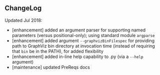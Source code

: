 ## ChangeLog

Updated Jul 2018:
- \[enhancement] added an argument parser for supporting named parameters (versus positional-only); using standard module `argparse`
- \[enhancement] added argument `--graphvizBinFilespec` for providing path to GraphViz bin directory at invocation time (instead of requiring that `bin` be in the PATH), for added flexibility
- \[enhancement] added in-line help capability to .py (via a `--help` argument)
- \[maintenance] updated PreReqs docs
